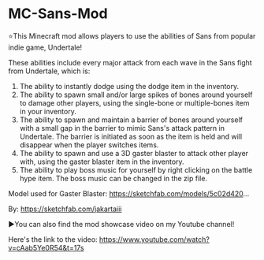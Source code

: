 # MC-Sans-Mod
⭐This Minecraft mod allows players to use the abilities of Sans from popular indie game, Undertale!

These abilities include every major attack from each wave in the Sans fight from Undertale, which is:

1. The ability to instantly dodge using the dodge item in the inventory.
2. The ability to spawn small and/or large spikes of bones around yourself to damage other players, using the single-bone or multiple-bones item in your inventory.
3. The ability to spawn and maintain a barrier of bones around yourself with a small gap in the barrier to mimic Sans's attack pattern in Undertale. The barrier is initiated as soon as the item is held and will disappear when the player switches items.
4. The ability to spawn and use a 3D gaster blaster to attack other player with, using the gaster blaster item in the inventory.
5. The ability to play boss music for yourself by right clicking on the battle hype item. The boss music can be changed in the zip file.

Model used for Gaster Blaster: https://sketchfab.com/models/5c02d420...

By: https://sketchfab.com/jakartaiii

▶️You can also find the mod showcase video on my Youtube channel!

Here's the link to the video: https://www.youtube.com/watch?v=cAab5Ye0R54&t=17s
